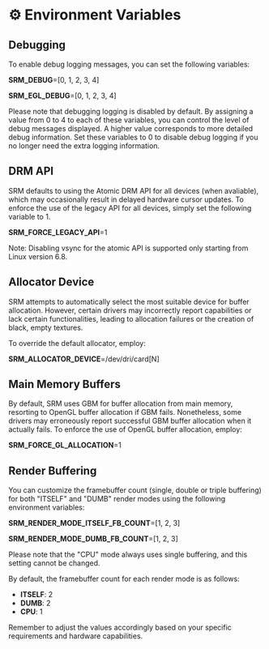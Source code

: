 # ⚙️ Environment Variables

## Debugging

To enable debug logging messages, you can set the following variables:

**SRM_DEBUG**=[0, 1, 2, 3, 4]

**SRM_EGL_DEBUG**=[0, 1, 2, 3, 4]

Please note that debugging logging is disabled by default. By assigning a value from 0 to 4 to each of these variables, you can control the level of debug messages displayed. A higher value corresponds to more detailed debug information. Set these variables to 0 to disable debug logging if you no longer need the extra logging information.

## DRM API

SRM defaults to using the Atomic DRM API for all devices (when avaliable), which may occasionally result in delayed hardware cursor updates. To enforce the use of the legacy API for all devices, simply set the following variable to 1.

**SRM_FORCE_LEGACY_API**=1

Note: Disabling vsync for the atomic API is supported only starting from Linux version 6.8.

## Allocator Device

SRM attempts to automatically select the most suitable device for buffer allocation. However, certain drivers may incorrectly report capabilities or lack certain functionalities, leading to allocation failures or the creation of black, empty textures.

To override the default allocator, employ:

**SRM_ALLOCATOR_DEVICE**=/dev/dri/card[N]

## Main Memory Buffers

By default, SRM uses GBM for buffer allocation from main memory, resorting to OpenGL buffer allocation if GBM fails. Nonetheless, some drivers may erroneously report successful GBM buffer allocation when it actually fails. To enforce the use of OpenGL buffer allocation, employ:

**SRM_FORCE_GL_ALLOCATION**=1

## Render Buffering

You can customize the framebuffer count (single, double or triple buffering) for both "ITSELF" and "DUMB" render modes using the following environment variables:

**SRM_RENDER_MODE_ITSELF_FB_COUNT**=[1, 2, 3]

**SRM_RENDER_MODE_DUMB_FB_COUNT**=[1, 2, 3]

Please note that the "CPU" mode always uses single buffering, and this setting cannot be changed.

By default, the framebuffer count for each render mode is as follows:

* **ITSELF**: 2
* **DUMB**: 2
* **CPU**: 1

Remember to adjust the values accordingly based on your specific requirements and hardware capabilities.

